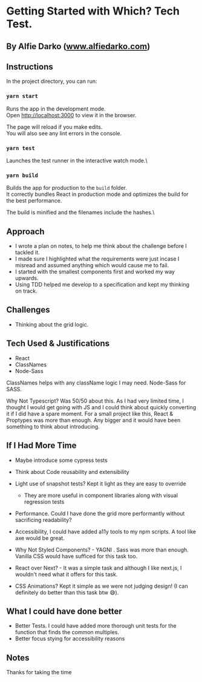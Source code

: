 # Getting Started with Which? Tech Test.
## By Alfie Darko (www.alfiedarko.com)


## Instructions

In the project directory, you can run:

### `yarn start`

Runs the app in the development mode.\
Open [http://localhost:3000](http://localhost:3000) to view it in the browser.

The page will reload if you make edits.\
You will also see any lint errors in the console.

### `yarn test`

Launches the test runner in the interactive watch mode.\

### `yarn build`

Builds the app for production to the `build` folder.\
It correctly bundles React in production mode and optimizes the build for the best performance.

The build is minified and the filenames include the hashes.\

## Approach
- I wrote a plan on notes, to help me think about the challenge before I tackled it.
- I made sure I highlighted what the requirements were just incase I misread and assumed anything which would cause me to fail.
- I started with the smallest components first and worked my way upwards. 
- Using TDD helped me develop to a specification and kept my thinking on track. 
## Challenges
- Thinking about the grid logic. 
## Tech Used & Justifications
- React
- ClassNames
- Node-Sass

ClassNames helps with any className logic I may need. Node-Sass for SASS.

Why Not Typescript? Was 50/50 about this. As I had very limited time, I thought I would get going with JS and I could think about quickly converting it if I did have a spare moment. For a small project like this, React & Proptypes was more than enough. Any bigger and it would have been something to think about introducing.
## If I Had More Time
- Maybe introduce some cypress tests
- Think about Code reusability and extensibility
- Light use of snapshot tests? Kept it light as they are easy to override
    - They are more useful in component libraries along with visual regression tests

- Performance. Could I have done the grid more performantly without sacrificing readability?
- Accessibility, I could have added a11y tools to my npm scripts. A tool like axe would be great.
- Why Not Styled Components? - YAGNI . Sass was more than enough. Vanilla CSS would have sufficed for this task too. 
- React over Next? -  It was a simple task and although I like next.js, I wouldn't need what it offers for this task.
- CSS Animations? Kept it simple as we were not judging design! (I can definitely do better than this task btw 😅).

## What I could have done better

- Better Tests. I could have added more thorough unit tests for the function that finds the common multiples.
- Better focus stying for accessibility reasons
## Notes

Thanks for taking the time